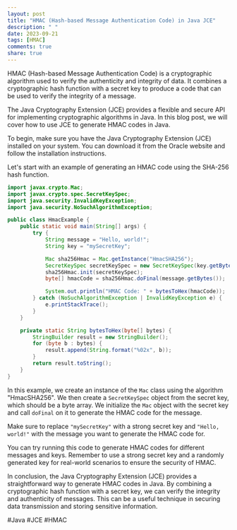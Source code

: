 ```yaml
---
layout: post
title: "HMAC (Hash-based Message Authentication Code) in Java JCE"
description: " "
date: 2023-09-21
tags: [HMAC]
comments: true
share: true
---
```


HMAC (Hash-based Message Authentication Code) is a cryptographic algorithm used to verify the authenticity and integrity of data. It combines a cryptographic hash function with a secret key to produce a code that can be used to verify the integrity of a message.

The Java Cryptography Extension (JCE) provides a flexible and secure API for implementing cryptographic algorithms in Java. In this blog post, we will cover how to use JCE to generate HMAC codes in Java.

To begin, make sure you have the Java Cryptography Extension (JCE) installed on your system. You can download it from the Oracle website and follow the installation instructions.

Let's start with an example of generating an HMAC code using the SHA-256 hash function.

```java
import javax.crypto.Mac;
import javax.crypto.spec.SecretKeySpec;
import java.security.InvalidKeyException;
import java.security.NoSuchAlgorithmException;

public class HmacExample {
    public static void main(String[] args) {
        try {
            String message = "Hello, world!";
            String key = "mySecretKey";

            Mac sha256Hmac = Mac.getInstance("HmacSHA256");
            SecretKeySpec secretKeySpec = new SecretKeySpec(key.getBytes(), "HmacSHA256");
            sha256Hmac.init(secretKeySpec);
            byte[] hmacCode = sha256Hmac.doFinal(message.getBytes());

            System.out.println("HMAC Code: " + bytesToHex(hmacCode));
        } catch (NoSuchAlgorithmException | InvalidKeyException e) {
            e.printStackTrace();
        }
    }

    private static String bytesToHex(byte[] bytes) {
        StringBuilder result = new StringBuilder();
        for (byte b : bytes) {
            result.append(String.format("%02x", b));
        }
        return result.toString();
    }
}
```

In this example, we create an instance of the `Mac` class using the algorithm "HmacSHA256". We then create a `SecretKeySpec` object from the secret key, which should be a byte array. We initialize the `Mac` object with the secret key and call `doFinal` on it to generate the HMAC code for the message.

Make sure to replace `"mySecretKey"` with a strong secret key and `"Hello, world!"` with the message you want to generate the HMAC code for.

You can try running this code to generate HMAC codes for different messages and keys. Remember to use a strong secret key and a randomly generated key for real-world scenarios to ensure the security of HMAC.

In conclusion, the Java Cryptography Extension (JCE) provides a straightforward way to generate HMAC codes in Java. By combining a cryptographic hash function with a secret key, we can verify the integrity and authenticity of messages. This can be a useful technique in securing data transmission and storing sensitive information.

#Java #JCE #HMAC